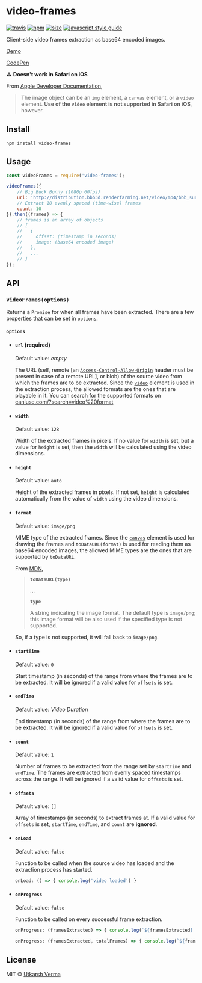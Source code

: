 [travis-image]: https://img.shields.io/travis/n3r4zzurr0/video-frames/main.svg
[travis-url]: https://app.travis-ci.com/github/n3r4zzurr0/video-frames
[npm-image]: https://img.shields.io/npm/v/video-frames.svg
[npm-url]: https://npmjs.org/package/video-frames
[size-image]: https://img.shields.io/bundlephobia/minzip/video-frames@latest
[size-url]: https://bundlephobia.com/result?p=video-frames@latest
[standard-image]: https://img.shields.io/badge/code_style-standard-brightgreen.svg
[standard-url]: https://standardjs.com

# video-frames
[![travis][travis-image]][travis-url] [![npm][npm-image]][npm-url] [![size][size-image]][size-url] [![javascript style guide][standard-image]][standard-url]

Client-side video frames extraction as base64 encoded images.

[Demo](https://n3r4zzurr0.in/demo/video-frames/)

[CodePen](https://codepen.io/n3r4zzurr0/pen/abqOXpQ?editors=1010)

:warning: **Doesn't work in Safari on iOS**

From [Apple Developer Documentation](https://developer.apple.com/documentation/webkitjs/canvasrenderingcontext2d/1630282-drawimage),

> The image object can be an `img` element, a `canvas` element, or a `video` element. **Use of the `video` element is not supported in Safari on iOS**, however.

## Install
```
npm install video-frames
```

## Usage
```js
const videoFrames = require('video-frames');

videoFrames({
	// Big Buck Bunny (1080p 60fps)
	url: 'http://distribution.bbb3d.renderfarming.net/video/mp4/bbb_sunflower_1080p_60fps_normal.mp4',
	// Extract 10 evenly spaced (time-wise) frames
	count: 10
}).then((frames) => {
	// frames is an array of objects
	// [
	//   {
	//     offset: (timestamp in seconds)
	//     image: (base64 encoded image)
	//   },
	//   ...
	// ]
});
```

## API

### `videoFrames(options)`

Returns a `Promise` for when all frames have been extracted. There are a few properties that can be set in `options`.

#### `options`

*	####  `url` (required)

	Default value: *empty*

	The URL (self, remote [an [`Access-Control-Allow-Origin`](https://developer.mozilla.org/en-US/docs/Web/HTTP/Headers/Access-Control-Allow-Origin) header must be present in case of a remote URL], or blob) of the source video from which the frames are to be extracted. Since the [`video`](https://developer.mozilla.org/en-US/docs/Web/HTML/Element/video) element is used in the extraction process, the allowed formats are the ones that are playable in it. You can search for the supported formats on [caniuse.com/?search=video%20format](https://caniuse.com/?search=video%20format)

*	####  `width`

	Default value: `128`

	Width of the extracted frames in pixels.
If no value for `width` is set, but a value for `height` is set, then the `width` will be calculated using the video dimensions.

*	####  `height`

	Default value: `auto`

	Height of the extracted frames in pixels.
If not set, `height` is calculated automatically from the value of `width` using the video dimensions.

*	####  `format`

	Default value: `image/png`

	MIME type of the extracted frames.
Since the [`canvas`](https://developer.mozilla.org/en-US/docs/Web/API/Canvas_API) element is used for drawing the frames and `toDataURL(format)` is used for reading them as base64 encoded images, the allowed MIME types are the ones that are supported by `toDataURL`.

	From [MDN](https://developer.mozilla.org/en-US/docs/Web/API/HTMLCanvasElement/toDataURL#parameters), 

	> **`toDataURL(type)`**
	> 
	> ...
	> 
	> **`type`**
	> 
	> A string indicating the image format. The default type is `image/png`; this image format will be also used if the specified type is not supported.

	So, if a type is not supported, it will fall back to `image/png`.

*	####  `startTime`

	Default value: `0`

	Start timestamp (in seconds) of the range from where the frames are to be extracted.
It will be ignored if a valid value for `offsets` is set.

*	####  `endTime`

	Default value: *Video Duration*

	End timestamp (in seconds) of the range from where the frames are to be extracted.
It will be ignored if a valid value for `offsets` is set.

*	####  `count`

	Default value: `1`

	Number of frames to be extracted from the range set by `startTime` and `endTime`.
The frames are extracted from evenly spaced timestamps across the range.
It will be ignored if a valid value for `offsets` is set.

*	####  `offsets`

	Default value: `[]`

	Array of timestamps (in seconds) to extract frames at.
If a valid value for `offsets` is set, `startTime`, `endTime`, and `count` are **ignored**.

*	####  `onLoad`

	Default value: `false`

	Function to be called when the source video has loaded and the extraction process has started.

	```js
	onLoad: () => { console.log('video loaded') }
	```

*	####  `onProgress`

	Default value: `false`

	Function to be called on every successful frame extraction.
	```js
	onProgress: (framesExtracted) => { console.log(`${framesExtracted} frames extracted`) }
	```
	```js
	onProgress: (framesExtracted, totalFrames) => { console.log(`${framesExtracted} of ${totalFrames} frames extracted`) }
	```


## License

MIT © [Utkarsh Verma](https://github.com/n3r4zzurr0)